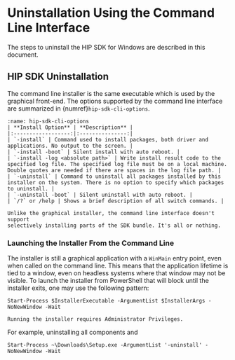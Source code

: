 # Uninstallation Using the Command Line Interface

The steps to uninstall the HIP SDK for Windows are described in this document.

## HIP SDK Uninstallation

The command line installer is the same executable which is used by the graphical
front-end. The options supported by the command line interface are summarized in
{numref}`hip-sdk-cli-options`.

```{table} HIP SDK Command Line Options
:name: hip-sdk-cli-options
| **Install Option** | **Description** |
|:------------------:|:---------------:|
| `-install` | Command used to install packages, both driver and applications. No output to the screen. |
| `-install -boot` | Silent install with auto reboot. |
| `-install -log <absolute path>` | Write install result code to the specified log file. The specified log file must be on a local machine. Double quotes are needed if there are spaces in the log file path. |
| `-uninstall` | Command to uninstall all packages installed by this installer on the system. There is no option to specify which packages to uninstall. |
| `-uninstall -boot` | Silent uninstall with auto reboot. |
| `/?` or /help | Shows a brief description of all switch commands. |
```

```{note}
Unlike the graphical installer, the command line interface doesn't support
selectively installing parts of the SDK bundle. It's all or nothing.
```

### Launching the Installer From the Command Line

The installer is still a graphical application with a `WinMain` entry point, even
when called on the command line. This means that the application lifetime is
tied to a window, even on headless systems where that window may not be visible.
To launch the installer from PowerShell that will block until the installer
exits, one may use the following pattern:

```pwsh
Start-Process $InstallerExecutable -ArgumentList $InstallerArgs -NoNewWindow -Wait
```

```{important}
Running the installer requires Administrator Privileges.
```

For example, uninstalling all components and

```pwsh
Start-Process ~\Downloads\Setup.exe -ArgumentList '-uninstall' -NoNewWindow -Wait
```
